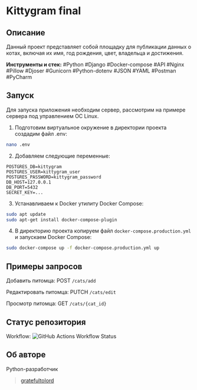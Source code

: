 # Kittygram final

## Описание
Данный проект представляет собой площадку для публикации данных о котах, включая их имя, год рождения, цвет, владельца и достижения.

**Инструменты и стек:** #Python #Django #Docker-compose #API #Nginx #Pillow #Djoser #Gunicorn #Python-dotenv #JSON #YAML #Postman #PyCharm

## Запуск
Для запуска приложения необходим сервер, рассмотрим на примере сервера под управлением ОС Linux.

1. Подготовим виртуальное окружение в директории проекта создадим файл .env:
```bash
nano .env
```

2. Добавляем следующие переменные:
```nano
POSTGRES_DB=kittygram
POSTGRES_USER=kittygram_user
POSTGRES_PASSWORD=kittygram_password
DB_HOST=127.0.0.1
DB_PORT=5432
SECRET_KEY=...
```

3. Устанавливаем к Docker утилиту Docker Compose:
```bash
sudo apt update
sudo apt-get install docker-compose-plugin 
```

4. В директорию проекта копируем файл `docker-compose.production.yml` и запускаем Docker Compose:
```bash
sudo docker-compose up -f docker-compose.production.yml up
```

## Примеры запросов

Добавить питомца: POST `/cats/add`

Редактировать питомца: PUTCH `/cats/edit`

Просмотр питомца: GET `/cats/{cat_id}`


## Статус репозитория

Workflow: ![GitHub Actions Workflow Status](https://img.shields.io/github/actions/workflow/status/gratefultolord/kittygram_final/main.yml)


## Об авторе
Python-разработчик
>[gratefultolord]([https://github.com/gratefultolord])
